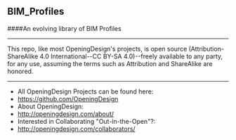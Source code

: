 ## BIM_Profiles
####An evolving library of BIM Profiles

---

This repo, like most OpeningDesign's projects, is open source (Attribution-ShareAlike 4.0 International--CC BY-SA 4.0)--freely available to any party, for any use, assuming the terms such as Attribution and ShareAlike are honored. 

---


- All OpeningDesign Projects can be found here:
 - https://github.com/OpeningDesign
- About OpeningDesign:
 - http://openingdesign.com/about/
- Interested in Collaborating "Out-in-the-Open"?:
 - http://openingdesign.com/collaborators/
